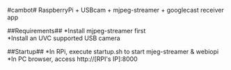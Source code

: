 #cambot#
RaspberryPi + USBcam + mjpeg-streamer + googlecast receiver app

##Requirements##
*Install mjpeg-streamer first  
*Install an UVC supported USB camera  

##Startup##
*In RPi, execute startup.sh to start mjeg-streamer & webiopi  
*In PC browser, access http://[RPI's IP]:8000  






